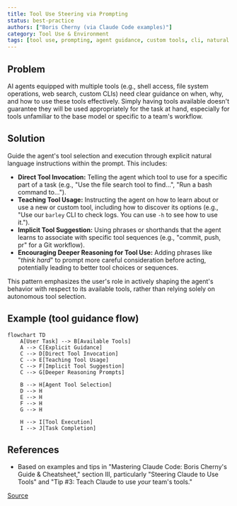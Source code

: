```yaml
---
title: Tool Use Steering via Prompting
status: best-practice
authors: ["Boris Cherny (via Claude Code examples)"]
category: Tool Use & Environment
tags: [tool use, prompting, agent guidance, custom tools, cli, natural language control]
---
```


## Problem
AI agents equipped with multiple tools (e.g., shell access, file system operations, web search, custom CLIs) need clear guidance on when, why, and how to use these tools effectively. Simply having tools available doesn't guarantee they will be used appropriately for the task at hand, especially for tools unfamiliar to the base model or specific to a team's workflow.

## Solution
Guide the agent's tool selection and execution through explicit natural language instructions within the prompt. This includes:
-   **Direct Tool Invocation:** Telling the agent which tool to use for a specific part of a task (e.g., "Use the file search tool to find...", "Run a bash command to...").
-   **Teaching Tool Usage:** Instructing the agent on how to learn about or use a new or custom tool, including how to discover its options (e.g., "Use our `barley` CLI to check logs. You can use `-h` to see how to use it.").
-   **Implicit Tool Suggestion:** Using phrases or shorthands that the agent learns to associate with specific tool sequences (e.g., "commit, push, pr" for a Git workflow).
-   **Encouraging Deeper Reasoning for Tool Use:** Adding phrases like "*think hard*" to prompt more careful consideration before acting, potentially leading to better tool choices or sequences.

This pattern emphasizes the user's role in actively shaping the agent's behavior with respect to its available tools, rather than relying solely on autonomous tool selection.

## Example (tool guidance flow)
```mermaid
flowchart TD
    A[User Task] --> B[Available Tools]
    A --> C[Explicit Guidance]
    C --> D[Direct Tool Invocation]
    C --> E[Teaching Tool Usage]
    C --> F[Implicit Tool Suggestion]
    C --> G[Deeper Reasoning Prompts]

    B --> H[Agent Tool Selection]
    D --> H
    E --> H
    F --> H
    G --> H

    H --> I[Tool Execution]
    I --> J[Task Completion]
```

## References
- Based on examples and tips in "Mastering Claude Code: Boris Cherny's Guide & Cheatsheet," section III, particularly "Steering Claude to Use Tools" and "Tip #3: Teach Claude to use *your* team's tools."

[Source](https://www.nibzard.com/ampcode)